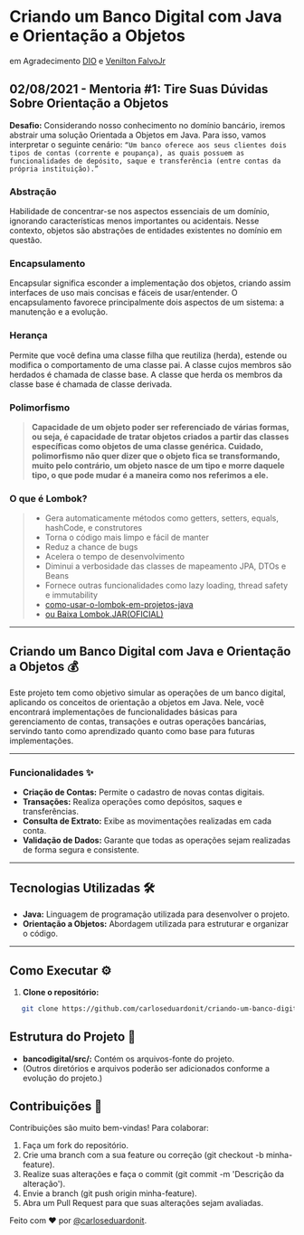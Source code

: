 # Criando um Banco Digital com Java e Orientação a Objetos

em Agradecimento [DIO](https://digitalinnovation.one/) e [Venilton FalvoJr](https://github.com/falvojr)

## 02/08/2021 - Mentoria #1: Tire Suas Dúvidas Sobre Orientação a Objetos

**Desafio:** Considerando nosso conhecimento no domínio bancário, iremos abstrair uma solução Orientada a Objetos em Java. Para isso, vamos interpretar o seguinte cenário: `“Um banco oferece aos seus clientes dois tipos de contas (corrente e poupança), as quais possuem as funcionalidades de depósito, saque e transferência (entre contas da própria instituição).”`

### Abstração

Habilidade de concentrar-se nos aspectos essenciais de um domínio, ignorando características menos importantes ou acidentais. Nesse contexto, objetos são abstrações de entidades existentes no domínio em questão.

### Encapsulamento

Encapsular significa esconder a implementação dos objetos, criando assim interfaces de uso mais concisas e fáceis de usar/entender. O encapsulamento favorece principalmente dois aspectos de um sistema: a manutenção e a evolução.

### Herança

Permite que você defina uma classe filha que reutiliza (herda), estende ou modifica o comportamento de uma classe pai. A classe cujos membros são herdados é chamada de classe base. A classe que herda os membros da classe base é chamada de classe derivada.

### Polimorfismo

> __Capacidade de um objeto poder ser referenciado de várias formas, ou seja, é capacidade de tratar objetos criados a partir das classes específicas como objetos de uma classe genérica. Cuidado, polimorfismo não quer dizer que o objeto fica se transformando, muito pelo contrário, um objeto nasce de um tipo e morre daquele tipo, o que pode mudar é a maneira como nos referimos a ele.__

### O que é Lombok?

> - Gera automaticamente métodos como getters, setters, equals, hashCode, e construtores
> - Torna o código mais limpo e fácil de manter
> - Reduz a chance de bugs
> - Acelera o tempo de desenvolvimento
> - Diminui a verbosidade das classes de mapeamento JPA, DTOs e Beans
> - Fornece outras funcionalidades como lazy loading, thread safety e immutability
> - [como-usar-o-lombok-em-projetos-java](https://www.dio.me/articles/como-usar-o-lombok-em-projetos-java)
> - [ou Baixa Lombok.JAR(OFICIAL)](https://projectlombok.org/download)

---

## Criando um Banco Digital com Java e Orientação a Objetos 💰

Este projeto tem como objetivo simular as operações de um banco digital, aplicando os conceitos de orientação a objetos em Java. Nele, você encontrará implementações de funcionalidades básicas para gerenciamento de contas, transações e outras operações bancárias, servindo tanto como aprendizado quanto como base para futuras implementações.

---

### Funcionalidades ✨

- **Criação de Contas:** Permite o cadastro de novas contas digitais.
- **Transações:** Realiza operações como depósitos, saques e transferências.
- **Consulta de Extrato:** Exibe as movimentações realizadas em cada conta.
- **Validação de Dados:** Garante que todas as operações sejam realizadas de forma segura e consistente.

---

## Tecnologias Utilizadas 🛠️

- **Java:** Linguagem de programação utilizada para desenvolver o projeto.
- **Orientação a Objetos:** Abordagem utilizada para estruturar e organizar o código.

---

## Como Executar ⚙️

1. **Clone o repositório:**

```bash
   git clone https://github.com/carloseduardonit/criando-um-banco-digital-com-java-e-orientacao-a-objetos.git
```

## Estrutura do Projeto 📁

- **bancodigital/src/:** Contém os arquivos-fonte do projeto.
- (Outros diretórios e arquivos poderão ser adicionados conforme a evolução do projeto.)

## Contribuições 🤝

Contribuições são muito bem-vindas! Para colaborar:

1. Faça um fork do repositório.
2. Crie uma branch com a sua feature ou correção (git checkout -b minha-feature).
3. Realize suas alterações e faça o commit (git commit -m 'Descrição da alteração').
4. Envie a branch (git push origin minha-feature).
5. Abra um Pull Request para que suas alterações sejam avaliadas.

Feito com ❤️ por [@carloseduardonit](https://github.com/carloseduardonit).
